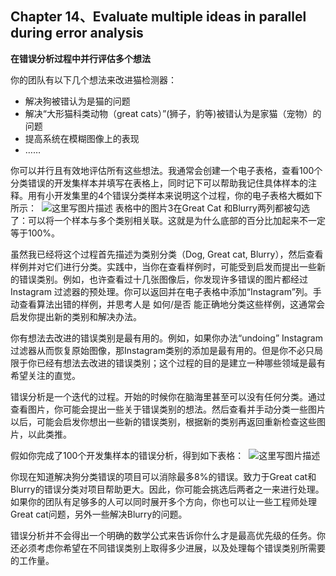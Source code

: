 ## Chapter 14、Evaluate multiple ideas in parallel during error analysis

**在错误分析过程中并行评估多个想法**

你的团队有以下几个想法来改进猫检测器：

- 解决狗被错认为是猫的问题
- 解决“大形猫科类动物（great cats）”(狮子，豹等)被错认为是家猫（宠物）的问题
- 提高系统在模糊图像上的表现
- ……

你可以并行且有效地评估所有这些想法。我通常会创建一个电子表格，查看100个分类错误的开发集样本并填写在表格上，同时记下可以帮助我记住具体样本的注释。用有小开发集里的4个错误分类样本来说明这个过程，你的电子表格大概如下所示： 
![这里写图片描述](http://oow6unnib.bkt.clouddn.com/myl-c14-0.jpg)
表格中的图片3在Great Cat 和Blurry两列都被勾选了：可以将一个样本与多个类别相关联。这就是为什么底部的百分比加起来不一定等于100%。

虽然我已经将这个过程首先描述为类别分类（Dog, Great cat, Blurry），然后查看样例并对它们进行分类。实践中，当你在查看样例时，可能受到启发而提出一些新的错误类别。例如，也许查看过十几张图像后，你发现许多错误的图片都经过Instagram 过滤器的预处理。你可以返回并在电子表格中添加“Instagram”列。手动查看算法出错的样例，并思考人是 如何/是否 能正确地分类这些样例，这通常会启发你提出新的类别和解决办法。

你有想法去改进的错误类别是最有用的。例如，如果你办法“undoing” Instagram 过滤器从而恢复原始图像，那Instagram类别的添加是最有用的。但是你不必只局限于你已经有想法去改进的错误类别；这个过程的目的是建立一种哪些领域是最有希望关注的直觉。

错误分析是一个迭代的过程。开始的时候你在脑海里甚至可以没有任何分类。通过查看图片，你可能会提出一些关于错误类别的想法。然后查看并手动分类一些图片以后，可能会启发你想出一些新的错误类别，根据新的类别再返回重新检查这些图片，以此类推。

假如你完成了100个开发集样本的错误分析，得到如下表格： 
![这里写图片描述](http://oow6unnib.bkt.clouddn.com/myl-c14-1.jpg)

你现在知道解决狗分类错误的项目可以消除最多8%的错误。致力于Great cat和Blurry的错误分类对项目帮助更大。因此，你可能会挑选后两者之一来进行处理。如果你的团队有足够多的人可以同时展开多个方向，你也可以让一些工程师处理Great cat问题，另外一些解决Blurry的问题。

错误分析并不会得出一个明确的数学公式来告诉你什么才是最高优先级的任务。你还必须考虑你希望在不同错误类别上取得多少进展，以及处理每个错误类别所需要的工作量。
